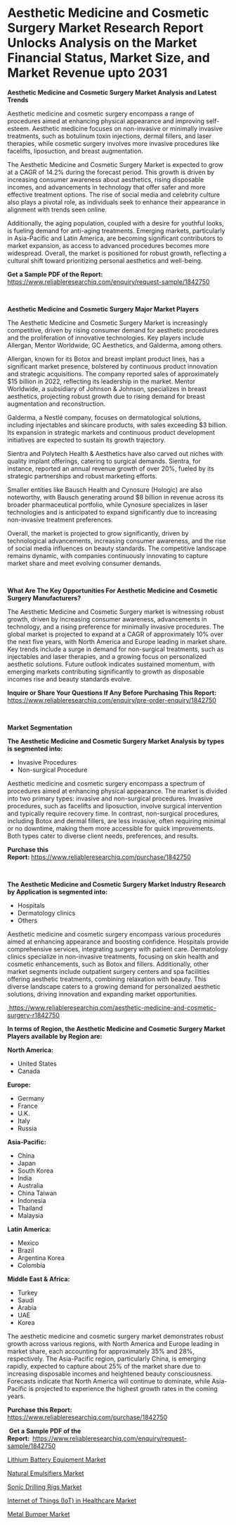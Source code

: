 <p><h1>Aesthetic Medicine and Cosmetic Surgery Market Research Report Unlocks Analysis on the Market Financial Status, Market Size, and Market Revenue upto 2031</h1></p><p><strong>Aesthetic Medicine and Cosmetic Surgery Market Analysis and Latest Trends</strong></p>
<p><p>Aesthetic medicine and cosmetic surgery encompass a range of procedures aimed at enhancing physical appearance and improving self-esteem. Aesthetic medicine focuses on non-invasive or minimally invasive treatments, such as botulinum toxin injections, dermal fillers, and laser therapies, while cosmetic surgery involves more invasive procedures like facelifts, liposuction, and breast augmentation. </p><p>The Aesthetic Medicine and Cosmetic Surgery Market is expected to grow at a CAGR of 14.2% during the forecast period. This growth is driven by increasing consumer awareness about aesthetics, rising disposable incomes, and advancements in technology that offer safer and more effective treatment options. The rise of social media and celebrity culture also plays a pivotal role, as individuals seek to enhance their appearance in alignment with trends seen online.</p><p>Additionally, the aging population, coupled with a desire for youthful looks, is fueling demand for anti-aging treatments. Emerging markets, particularly in Asia-Pacific and Latin America, are becoming significant contributors to market expansion, as access to advanced procedures becomes more widespread. Overall, the market is positioned for robust growth, reflecting a cultural shift toward prioritizing personal aesthetics and well-being.</p></p>
<p><strong>Get a Sample PDF of the Report:&nbsp;</strong> <a href="https://www.reliableresearchiq.com/enquiry/request-sample/1842750?utm_campaign=1124&utm_medium=2&utm_source=Github&utm_content=ia&utm_term=16102024&utm_id=aesthetic-medicine-and-cosmetic-surgery">https://www.reliableresearchiq.com/enquiry/request-sample/1842750</a></p>
<p>&nbsp;</p>
<p><strong>Aesthetic Medicine and Cosmetic Surgery Major Market Players</strong></p>
<p><p>The Aesthetic Medicine and Cosmetic Surgery Market is increasingly competitive, driven by rising consumer demand for aesthetic procedures and the proliferation of innovative technologies. Key players include Allergan, Mentor Worldwide, GC Aesthetics, and Galderma, among others. </p><p>Allergan, known for its Botox and breast implant product lines, has a significant market presence, bolstered by continuous product innovation and strategic acquisitions. The company reported sales of approximately $15 billion in 2022, reflecting its leadership in the market. Mentor Worldwide, a subsidiary of Johnson & Johnson, specializes in breast aesthetics, projecting robust growth due to rising demand for breast augmentation and reconstruction.</p><p>Galderma, a Nestlé company, focuses on dermatological solutions, including injectables and skincare products, with sales exceeding $3 billion. Its expansion in strategic markets and continuous product development initiatives are expected to sustain its growth trajectory. </p><p>Sientra and Polytech Health & Aesthetics have also carved out niches with quality implant offerings, catering to surgical demands. Sientra, for instance, reported an annual revenue growth of over 20%, fueled by its strategic partnerships and robust marketing efforts. </p><p>Smaller entities like Bausch Health and Cynosure (Hologic) are also noteworthy, with Bausch generating around $8 billion in revenue across its broader pharmaceutical portfolio, while Cynosure specializes in laser technologies and is anticipated to expand significantly due to increasing non-invasive treatment preferences.</p><p>Overall, the market is projected to grow significantly, driven by technological advancements, increasing consumer awareness, and the rise of social media influences on beauty standards. The competitive landscape remains dynamic, with companies continuously innovating to capture market share and meet evolving consumer demands.</p></p>
<p>&nbsp;</p>
<p><strong>What Are The Key Opportunities For Aesthetic Medicine and Cosmetic Surgery Manufacturers?</strong></p>
<p><p>The Aesthetic Medicine and Cosmetic Surgery market is witnessing robust growth, driven by increasing consumer awareness, advancements in technology, and a rising preference for minimally invasive procedures. The global market is projected to expand at a CAGR of approximately 10% over the next five years, with North America and Europe leading in market share. Key trends include a surge in demand for non-surgical treatments, such as injectables and laser therapies, and a growing focus on personalized aesthetic solutions. Future outlook indicates sustained momentum, with emerging markets contributing significantly to growth as disposable incomes rise and beauty standards evolve.</p></p>
<p><strong>Inquire or Share Your Questions If Any Before Purchasing This Report:</strong> <a href="https://www.reliableresearchiq.com/enquiry/pre-order-enquiry/1842750?utm_campaign=1124&utm_medium=2&utm_source=Github&utm_content=ia&utm_term=16102024&utm_id=aesthetic-medicine-and-cosmetic-surgery">https://www.reliableresearchiq.com/enquiry/pre-order-enquiry/1842750</a></p>
<p>&nbsp;</p>
<p><strong>Market Segmentation</strong></p>
<p><strong>The Aesthetic Medicine and Cosmetic Surgery Market Analysis by types is segmented into:</strong></p>
<p><ul><li>Invasive Procedures</li><li>Non-surgical Procedure</li></ul></p>
<p><p>Aesthetic medicine and cosmetic surgery encompass a spectrum of procedures aimed at enhancing physical appearance. The market is divided into two primary types: invasive and non-surgical procedures. Invasive procedures, such as facelifts and liposuction, involve surgical intervention and typically require recovery time. In contrast, non-surgical procedures, including Botox and dermal fillers, are less invasive, often requiring minimal or no downtime, making them more accessible for quick improvements. Both types cater to diverse client needs, preferences, and results.</p></p>
<p><strong>Purchase this Report:&nbsp;</strong><a href="https://www.reliableresearchiq.com/purchase/1842750?utm_campaign=1124&utm_medium=2&utm_source=Github&utm_content=ia&utm_term=16102024&utm_id=aesthetic-medicine-and-cosmetic-surgery">https://www.reliableresearchiq.com/purchase/1842750</a></p>
<p>&nbsp;</p>
<p><strong>The Aesthetic Medicine and Cosmetic Surgery Market Industry Research by Application is segmented into:</strong></p>
<p><ul><li>Hospitals</li><li>Dermatology clinics</li><li>Others</li></ul></p>
<p><p>Aesthetic medicine and cosmetic surgery encompass various procedures aimed at enhancing appearance and boosting confidence. Hospitals provide comprehensive services, integrating surgery with patient care. Dermatology clinics specialize in non-invasive treatments, focusing on skin health and cosmetic enhancements, such as Botox and fillers. Additionally, other market segments include outpatient surgery centers and spa facilities offering aesthetic treatments, combining relaxation with beauty. This diverse landscape caters to a growing demand for personalized aesthetic solutions, driving innovation and expanding market opportunities.</p></p>
<p><a href="https://www.reliableresearchiq.com/aesthetic-medicine-and-cosmetic-surgery-r1842750?utm_campaign=1124&utm_medium=2&utm_source=Github&utm_content=ia&utm_term=16102024&utm_id=aesthetic-medicine-and-cosmetic-surgery">&nbsp;https://www.reliableresearchiq.com/aesthetic-medicine-and-cosmetic-surgery-r1842750</a></p>
<p><strong>In terms of Region, the Aesthetic Medicine and Cosmetic Surgery Market Players available by Region are:</strong></p>
<p>
    <p> <strong> North America: </strong>
        <ul>
            <li>United States</li>
            <li>Canada</li>
        </ul>
        </p> 
    <p> <strong> Europe: </strong>
        <ul>
            <li>Germany</li>
            <li>France</li>
            <li>U.K.</li>
            <li>Italy</li>
            <li>Russia</li>
        </ul>
        </p> 
    <p> <strong> Asia-Pacific: </strong>
        <ul>
            <li>China</li>
            <li>Japan</li>
            <li>South Korea</li>
            <li>India</li>
            <li>Australia</li>
            <li>China Taiwan</li>
            <li>Indonesia</li>
            <li>Thailand</li>
            <li>Malaysia</li>
        </ul>
        </p> 
    <p> <strong> Latin America: </strong>
        <ul>
            <li>Mexico</li>
            <li>Brazil</li>
            <li>Argentina Korea</li>
            <li>Colombia</li>
        </ul>
        </p> 
    <p> <strong> Middle East & Africa: </strong>
        <ul>
            <li>Turkey</li>
            <li>Saudi</li>
            <li>Arabia</li>
            <li>UAE</li>
            <li>Korea</li>
        </ul>
    </p>
    </p>
<p><p>The aesthetic medicine and cosmetic surgery market demonstrates robust growth across various regions, with North America and Europe leading in market share, each accounting for approximately 35% and 28%, respectively. The Asia-Pacific region, particularly China, is emerging rapidly, expected to capture about 25% of the market share due to increasing disposable incomes and heightened beauty consciousness. Forecasts indicate that North America will continue to dominate, while Asia-Pacific is projected to experience the highest growth rates in the coming years.</p></p>
<p><strong>Purchase this Report: </strong><a href="https://www.reliableresearchiq.com/purchase/1842750?utm_campaign=1124&utm_medium=2&utm_source=Github&utm_content=ia&utm_term=16102024&utm_id=aesthetic-medicine-and-cosmetic-surgery">https://www.reliableresearchiq.com/purchase/1842750</a></p>
<p>&nbsp;<strong>Get a Sample PDF of the Report:&nbsp;&nbsp;</strong><a href="https://www.reliableresearchiq.com/enquiry/request-sample/1842750?utm_campaign=1124&utm_medium=2&utm_source=Github&utm_content=ia&utm_term=16102024&utm_id=aesthetic-medicine-and-cosmetic-surgery">https://www.reliableresearchiq.com/enquiry/request-sample/1842750</a></p>
<p><strong></strong></p>
<p><p><a href="https://issuu.com/reportprime-2/docs/lithium-battery-equipment-market-si_8a5a4c98607f16?utm_campaign=1124&utm_medium=2&utm_source=Github&utm_content=ia&utm_term=16102024&utm_id=aesthetic-medicine-and-cosmetic-surgery">Lithium Battery Equipment Market</a></p><p><a href="https://www.linkedin.com/pulse/natural-emulsifiers-industry-sector-new-technologies-market-g6iye?utm_campaign=1124&utm_medium=2&utm_source=Github&utm_content=ia&utm_term=16102024&utm_id=aesthetic-medicine-and-cosmetic-surgery">Natural Emulsifiers Market</a></p><p><a href="https://issuu.com/reportprime-2/docs/sonic-drilling-rigs-market-size-203_a241e2f945d093?utm_campaign=1124&utm_medium=2&utm_source=Github&utm_content=ia&utm_term=16102024&utm_id=aesthetic-medicine-and-cosmetic-surgery">Sonic Drilling Rigs Market</a></p><p><a href="https://github.com/acappassw0t/Market-Research-Report-List-1/blob/main/internet-of-things-iot-in-healthcare-market.md?utm_campaign=1124&utm_medium=2&utm_source=Github&utm_content=ia&utm_term=16102024&utm_id=aesthetic-medicine-and-cosmetic-surgery">Internet of Things (IoT) in Healthcare Market</a></p><p><a href="https://www.linkedin.com/pulse/metal-bumper-market-industry-landscape-growth-trajectories-8a13f?utm_campaign=1124&utm_medium=2&utm_source=Github&utm_content=ia&utm_term=16102024&utm_id=aesthetic-medicine-and-cosmetic-surgery">Metal Bumper Market</a></p></p>